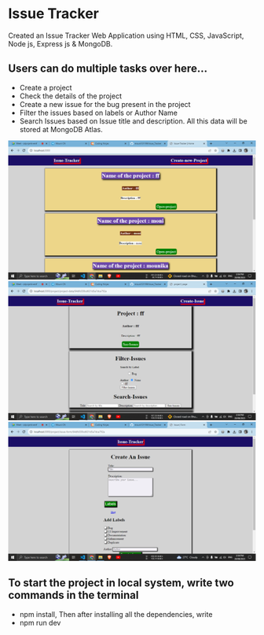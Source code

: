# Issue Tracker
Created an Issue Tracker Web Application using HTML, CSS, JavaScript, Node js, Express js & MongoDB.

## Users can do multiple tasks over here...
* Create a project
* Check the details of the project
* Create a new issue for the bug present in the project
* Filter the issues based on labels or Author Name
* Search Issues based on Issue title and description.
All this data will be stored at MongoDB Atlas.

<img src="https://github.com/mouni131199/Issue_Tracker/blob/main/Screenshot%20(58)%20-%20Copy.png" />
<img src="https://github.com/mouni131199/Issue_Tracker/blob/main/Screenshot%20(59)%20-%20Copy.png" />
<img src="https://github.com/mouni131199/Issue_Tracker/blob/main/Screenshot%20(60).png" />






## To start the project in local system, write two commands in the terminal
* npm install,
   Then after installing all the dependencies, write
* npm run dev
